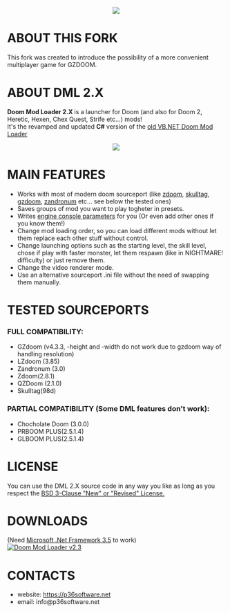 <p align="center">
<img src="https://media.moddb.com/images/mods/1/44/43024/DML2_logo.1.png"/>
</p>

# ABOUT THIS FORK

This fork was created to introduce the possibility of a more convenient multiplayer game for GZDOOM.

# ABOUT DML 2.X
<strong> Doom Mod Loader 2.X </strong> is a launcher for Doom (and also for Doom 2, Heretic, Hexen, Chex Quest, Strife etc...) mods!<br>
It's the revamped and updated <strong>C#</strong> version of the <a href="https://github.com/Premo36/DML_LEGACY">old VB.NET Doom Mod Loader</a>
<p align="center">
<img src="https://drive.google.com/uc?export=download&id=1t5cc2L2v93AKJWv0EgFLFqYHZ_0-n2rN"/>
</p>

# MAIN FEATURES
<ul>
<li>Works with most of modern doom sourceport (like <a href="http://zdoom.org/Download" target="_blank" rel="noopener">zdoom</a>, <a href="http://www.skulltag.com/download/" target="_blank" rel="noopener">skulltag</a>, <a href="http://gzdoom.drdteam.org/page.php?page=download" target="_blank" rel="noopener">gzdoom</a>, <a href="https://zandronum.com/download" target="_blank" rel="noopener">zandronum</a> etc... see below the tested ones)</li>
<li>Saves groups of mod you want to play togheter in presets.</li>
<li>Writes <a href="http://zdoom.org/wiki/command_line_parameters">engine console parameters</a> for you (Or even add other ones if you know them!)</li>
<li>Change mod loading order, so you can load different mods without let them replace each other stuff without control.</li>
<li>Change launching options such as the starting level, the skill level, chose if play with faster monster, let them respawn (like in NIGHTMARE! difficulty) or just remove them.</li>
<li>Change the video renderer mode.</li>
<li>Use an alternative sourceport .ini file without the need of swapping them manually.</li>
</ul>

# TESTED SOURCEPORTS
### FULL COMPATIBILITY:
<ul>
<li>GZdoom (v4.3.3, -height and -width do not work due to gzdoom way of handling resolution)</li>
<li>LZdoom (3.85)</li>
<li>Zandronum (3.0)</li>
<li>Zdoom(2.8.1)</li>
<li>QZDoom (2.1.0)</li>
<li>Skulltag(98d)</li>
</ul>

### PARTIAL COMPATIBILITY (Some DML features don't work):
<ul>
<li>Chocholate Doom (3.0.0)</li>
<li>PRBOOM PLUS(2.5.1.4)</li>
<li>GLBOOM PLUS(2.5.1.4)</li>
</ul>

# LICENSE
You can use the DML 2.X source code in any way you like as long as you respect the <a href ="https://github.com/Premo36/DML2.X/blob/master/LICENSE.txt"> BSD 3-Clause "New" or "Revised" License.</a>

# DOWNLOADS
(Need <a href="https://www.microsoft.com/en-US/download/details.aspx?id=21">Microsoft .Net Framework 3.5</a> to work)<br>
<a href="https://www.moddb.com/mods/doom-mod-loader/downloads/doom-mod-loader-v23" title="Download Doom Mod Loader v2.3 - Mod DB" target="_blank"><img src="https://button.moddb.com/download/medium/192822.png" alt="Doom Mod Loader v2.3" /></a>

# CONTACTS
<ul>
<li>website: <a href="https://p36software.net">https://p36software.net</a></li>
<li>email: info@p36software.net</li>
</ul>
